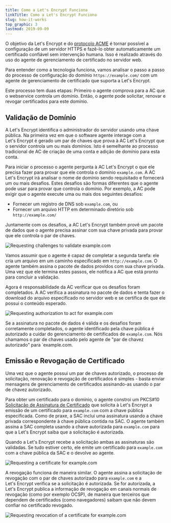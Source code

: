 ```yaml
---
title: Como a Let's Encrypt Funciona
linkTitle: Como a Let's Encrypt Funciona
slug: how-it-works
top_graphic: 3
lastmod: 2019-09-09
---
```


O objetivo da Let's&nbsp;Encrypt e do [protocolo ACME](https://ietf-wg-acme.github.io/acme/) é tornar possível a configuração de um servidor HTTPS e fazê-lo obter automaticamente um certificado confiável sem intervenção humana. Isso é realizado através do uso do agente de gerenciamento de certificado no servidor web.

Para entender como a tecnologia funciona, vamos analisar o passo a passo do processo de configuração do domínio `https://example.com/` com um agente de gerenciamento de certificado que suporta a Let's&nbsp;Encrypt. 

Este processo tem duas etapas: Primeiro o agente comprova para a AC que o webservice controla um domínio. Então, o agente pode solicitar, renovar e revogar certificados para este domínio.

## Validação de Domínio

A Let's&nbsp;Encrypt identifica o administrador do servidor usando uma chave pública. Na primeira vez em que o software agente interage com a Let's&nbsp;Encrypt é gerado um par de chaves que prova à AC Let's&nbsp;Encrypt que o servidor controla um ou mais domínios. Isto é semelhante ao processo tradicional de AC de criação de uma conta e adição de domínio para esta conta.

Para iniciar o processo o agente pergunta à AC Let's&nbsp;Encrypt o que ele precisa fazer para provar que ele controla o domínio `example.com`. A AC Let's&nbsp;Encrypt irá analisar o nome de domínio sendo requisitado e fornecerá um ou mais desafios. Estes desafios são formas diferentes que o agente pode usar para provar que controla o domínio. Por exemplo, a AC pode exigir que o agente execute uma ou mais dos seguintes desafios:

* Fornecer um registro de DNS sob `example.com`, ou
* Fornecer um arquivo HTTP em determinado diretório sob `http://example.com/`

Juntamente com os desafios, a AC Let's&nbsp;Encrypt também provê um pacote de dados que o agente precisa assinar com sua chave privada para provar que ele controla o par de chaves. 

<div class="howitworks-figure">
<img alt="Requesting challenges to validate example.com"
     src="/images/howitworks_challenge.png"/>
</div>

Vamos assumir que o agente é capaz de completar a segunda tarefa: ele cria um arquivo em um caminho especificado em `http://example.com`. O agente também assina o pacote de dados providos com sua chave privada. Uma vez que ele termina estes passos, ele notifica a AC que está pronto para concluir a validação.  

Agora é responsabilidade da AC verificar que os desafios foram completados. A AC verifica a assinatura no pacote de dados e tenta fazer o download do arquivo especificado no servidor web e se certifica de que ele possui o conteúdo esperado.

<div class="howitworks-figure">
<img alt="Requesting authorization to act for example.com"
     src="/images/howitworks_authorization.png"/>
</div>

Se a assinatura no pacote de dados é válida e os desafios foram corretamente completados, o agente identificado pela chave pública é autorizado a cuidar do gerenciamento de certificados de `example.com`. Nós chamamos o par de chaves usado pelo agente de "par de chavez autorizado" para `example.com.

## Emissão e Revogação de Certificado

Uma vez que o agente possui um par de chaves autorizado, o processo de solicitação, renovação e revogação de certificados é simples - basta enviar mensagens de gerenciamento de certificados assinando-as usando o par de chavez autorizado.

Para obter um certificado para o domínio, o agente constroi um PKCS#10 [Solicitação de Assinatura de Certificado](https://tools.ietf.org/html/rfc2986) que solicita à Let's&nbsp;Encrypt a emissão de um certificado para `example.com` com a chave pública especificada. Como de praxe, a SAC inclui uma assinatura usando a chave privada correspondente à chave pública contida na SAC. O agente também assina a SAC completa usando a chave autorizada para `example.com` para que a Let's&nbsp;Encrypt saiba que a solicitação é autorizada. 

Quando a Let's&nbsp;Encrypt recebe a solicitação ambas as assinaturas são validadas. Se tudo estiver certo, ele emite um certificado para `example.com` com a chave pública da SAC e o devolve ao agente.

<div class="howitworks-figure">
<img alt="Requesting a certificate for example.com"
     src="/images/howitworks_certificate.png"/>
</div>

A revogação funciona de maneira similar. O agente assina a solicitação de revogação com o par de chaves autorizado para `example.com` e a Let's&nbsp;Encrypt verifica se a solicitação é autorizada. Se for autorizada, a Let's&nbsp;Encrypt publica a informação de revogação em canais normais de revogação (como por exemplo OCSP), de maneira que terceiros que dependem de certificados (como navegadores) saibam que não devem confiar no certificado revogado.

<div class="howitworks-figure">
<img alt="Requesting revocation of a certificate for example.com"
     src="/images/howitworks_revocation.png"/>
</div>

